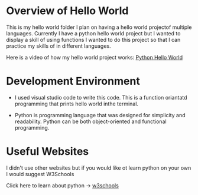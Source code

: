 # Overview of Hello World

This is my hello world folder I plan on having a hello world projectof multiple languages.
Currently I have a python hello world project but I wanted to display a skill of using functions
I wanted to do this project so that I can practice my skills of in different languages.

Here is a video of how my hello world project works:
[Python Hello World](https://youtu.be/MQ_HHXX1Gd4)



# Development Environment

* I used visual studio code to write this code. This is a function oriantatd programming that prints hello world inthe terminal.

* Python is programming language that was designed for simplicity and readability. Python can be both object-oriented and functional programming.

# Useful Websites

I didn't use other websites but if you would like ot learn python on your own I would suggest W3Schools

Click here to learn about python -> [w3schools](https://www.w3schools.com/python/default.asp)
